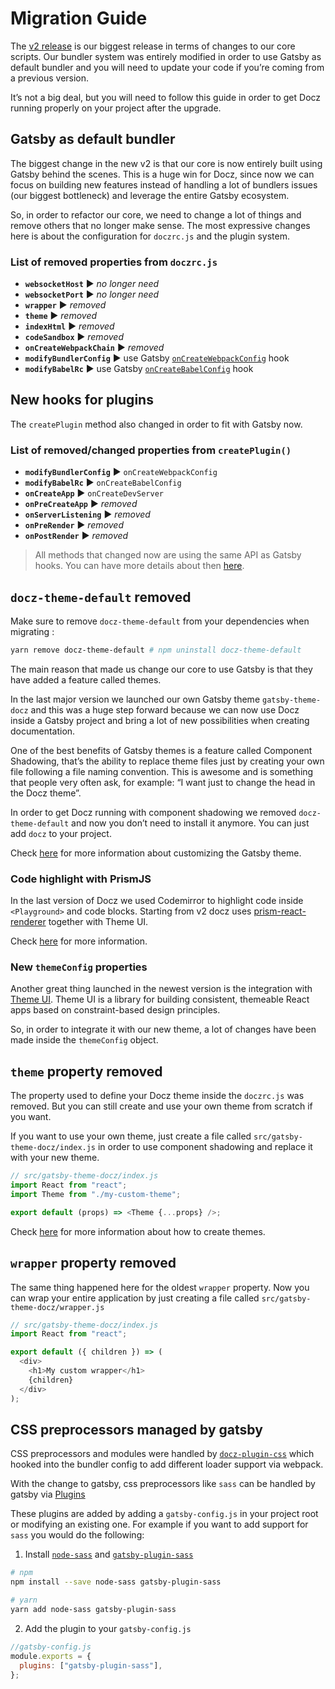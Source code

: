 # Migration Guide

The [v2 release](https://github.com/pedronauck/docz/pull/950) is our biggest release in terms of changes to our core scripts. Our bundler system was entirely modified in order to use Gatsby as default bundler and you will need to update your code if you’re coming from a previous version.

It’s not a big deal, but you will need to follow this guide in order to get Docz running properly on your project after the upgrade.

## Gatsby as default bundler

The biggest change in the new v2 is that our core is now entirely built using Gatsby behind the scenes. This is a huge win for Docz, since now we can focus on building new features instead of handling a lot of bundlers issues (our biggest bottleneck) and leverage the entire Gatsby ecosystem.

So, in order to refactor our core, we need to change a lot of things and remove others that no longer make sense. The most expressive changes here is about the configuration for `doczrc.js` and the plugin system.

### List of removed properties from `doczrc.js`

- **`websocketHost`** ▶︎ _no longer need_
- **`websocketPort`** ︎︎︎▶︎ _no longer need_
- **`wrapper`** ▶︎ _removed_
- **`theme`** ▶︎ _removed_
- **`indexHtml`** ▶︎ _removed_
- **`codeSandbox`** ▶︎ _removed_
- **`onCreateWebpackChain`** ▶︎ _removed_
- **`modifyBundlerConfig`** ▶︎ use Gatsby [`onCreateWebpackConfig`](https://www.gatsbyjs.org/docs/node-apis/#onCreateWebpackConfig) hook
- **`modifyBabelRc`** ▶︎ use Gatsby [`onCreateBabelConfig`](https://www.gatsbyjs.org/docs/node-apis/#onCreateBabelConfig) hook

## New hooks for plugins

The `createPlugin` method also changed in order to fit with Gatsby now.

### List of removed/changed properties from `createPlugin()`

- **`modifyBundlerConfig`** ▶︎ `onCreateWebpackConfig`
- **`modifyBabelRc`** ▶︎ `onCreateBabelConfig`
- **`onCreateApp`** ▶︎ `onCreateDevServer`
- **`onPreCreateApp`** ▶︎ _removed_
- **`onServerListening`** ▶︎ _removed_
- **`onPreRender`** ▶︎ _removed_
- **`onPostRender`** ▶︎ _removed_

> All methods that changed now are using the same API as Gatsby hooks.
> You can have more details about then [here](https://www.gatsbyjs.org/docs/node-apis).

## `docz-theme-default` removed

Make sure to remove `docz-theme-default` from your dependencies when migrating :

```sh
yarn remove docz-theme-default # npm uninstall docz-theme-default
```

The main reason that made us change our core to use Gatsby is that they have added a feature called themes.

In the last major version we launched our own Gatsby theme `gatsby-theme-docz` and this was a huge step forward because we can now use Docz inside a Gatsby project and bring a lot of new possibilities when creating documentation.

One of the best benefits of Gatsby themes is a feature called Component Shadowing, that’s the ability to replace theme files just by creating your own file following a file naming convention. This is awesome and is something that people very often ask, for example: “I want just to change the head in the Docz theme”.

In order to get Docz running with component shadowing we removed `docz-theme-default` and now you don’t need to install it anymore. You can just add `docz` to your project.

Check [here](https://github.com/doczjs/docz/tree/master/core/gatsby-theme-docz#customizing-components) for more information about customizing the Gatsby theme.

### Code highlight with PrismJS

In the last version of Docz we used Codemirror to highlight code inside `<Playground>` and code blocks. Starting from v2 docz uses [prism-react-renderer](https://github.com/FormidableLabs/prism-react-renderer) together with Theme UI.

Check [here](https://github.com/FormidableLabs/prism-react-renderer) for more information.

### New `themeConfig` properties

Another great thing launched in the newest version is the integration with [Theme UI](https://theme-ui.com). Theme UI is a library for building consistent, themeable React apps based on constraint-based design principles.

So, in order to integrate it with our new theme, a lot of changes have been made inside the `themeConfig` object.

## `theme` property removed

The property used to define your Docz theme inside the `doczrc.js` was removed. But you can still create and use your own theme from scratch if you want.

If you want to use your own theme, just create a file called `src/gatsby-theme-docz/index.js` in order to use component shadowing and replace it with your new theme.

```js
// src/gatsby-theme-docz/index.js
import React from "react";
import Theme from "./my-custom-theme";

export default (props) => <Theme {...props} />;
```

Check [here](https://www.docz.site/docs/creating-your-themes) for more information about how to create themes.

## `wrapper` property removed

The same thing happened here for the oldest `wrapper` property. Now you can wrap your entire application by just creating a file called `src/gatsby-theme-docz/wrapper.js`

```js
// src/gatsby-theme-docz/index.js
import React from "react";

export default ({ children }) => (
  <div>
    <h1>My custom wrapper</h1>
    {children}
  </div>
);
```

## CSS preprocessors managed by gatsby

CSS preprocessors and modules were handled by [`docz-plugin-css`](https://github.com/doczjs/docz-plugin-css) which hooked into the bundler config to add different loader support via webpack.

With the change to gatsby, css preprocessors like `sass` can be handled by gatsby via [Plugins](https://www.gatsbyjs.org/plugins/)

These plugins are added by adding a `gatsby-config.js` in your project root or modifying an existing one. For example if you want to add support for `sass` you would do the following:

1. Install [`node-sass`](https://github.com/sass/node-sass) and [`gatsby-plugin-sass`](https://www.gatsbyjs.org/packages/gatsby-plugin-sass/)

```bash
# npm
npm install --save node-sass gatsby-plugin-sass

# yarn
yarn add node-sass gatsby-plugin-sass
```

2. Add the plugin to your `gatsby-config.js`

```js
//gatsby-config.js
module.exports = {
  plugins: ["gatsby-plugin-sass"],
};
```
